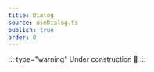 ```yaml
---
title: Dialog
source: useDialog.ts
publish: true
order: 0
---
```


::: type="warning"
Under construction 🚧
:::
